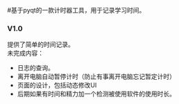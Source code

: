 #基于pyqt的一款计时器工具，用于记录学习时间。

### V1.0
提供了简单的时间记录。  
未完成内容：  
* 日志的查询。
* 离开电脑自动暂停计时（防止有事离开电脑忘记暂定计时）
* 页面的设计，包括动态修改UI
* 后期如果有时间和精力加一个检测被使用软件的使用时长。